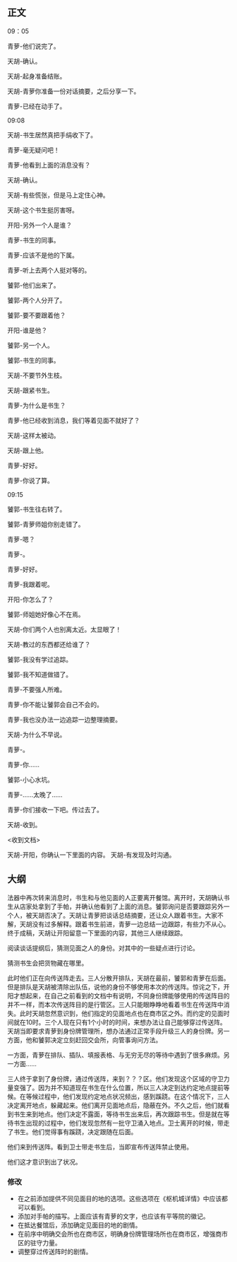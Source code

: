 ## 正文

09：05



青萝-他们说完了。

天胡-确认。

天胡-起身准备结账。

天胡-青萝你准备一份对话摘要，之后分享一下。

青萝-已经在动手了。



09:08



天胡-书生居然真把手绢收下了。

青萝-毫无疑问吧！

青萝-他看到上面的消息没有？

天胡-确认。

天胡-有些慌张，但是马上定住心神。

天胡-这个书生挺厉害呀。

开阳-另外一个人是谁？

青萝-书生的同事。

青萝-应该不是他的下属。

青萝-听上去两个人挺对等的。

饕郭-他们出来了。

饕郭-两个人分开了。

饕郭-要不要跟着他？

开阳-谁是他？

饕郭-另一个人。

饕郭-书生的同事。

天胡-不要节外生枝。

天胡-跟紧书生。

青萝-为什么是书生？

青萝-他已经收到消息，我们等着见面不就好了？

天胡-这样太被动。

天胡-跟上他。

青萝-好好。

青萝-你说了算。



09:15



饕郭-书生往右转了。

饕郭-青萝师姐你别走错了。

青萝-嗯？

青萝-。

青萝-好好。

青萝-我跟着呢。

开阳-你怎么了？

饕郭-师姐她好像心不在焉。

天胡-你们两个人也别离太近。太显眼了！

天胡-教过的东西都还给谁了？

饕郭-我没有学过追踪。

饕郭-我不知道做错了。

青萝-不要强人所难。

青萝-你不能让饕郭会自己不会的。

青萝-我也没办法一边追踪一边整理摘要。

天胡-为什么不早说。

青萝-。

青萝-你……

饕郭-小心水坑。

青萝-……太晚了……

青萝-你们接收一下吧。传过去了。

天胡-收到。

<收到文档>

天胡-开阳，你确认一下里面的内容。
天胡-有发现及时沟通。



## 大纲

法器中再次转来消息时，书生和与他见面的人正要离开餐馆。离开时，天胡确认书生从店家处拿到了手帕，并确认他看到了上面的消息。饕郭询问是否要跟踪另外一个人，被天胡否决了。天胡让青萝把谈话总结摘要，还让众人跟着书生。大家不解，天胡没有过多解释。跟着书生前进，青萝一边总结一边跟踪，有些力不从心。终于成稿，天胡让开阳留意一下里面的内容，其他三人继续跟踪。

阅读谈话提纲后，猜测见面之人的身份。对其中的一些疑点进行讨论。

猜测书生会把货物藏在哪里。

此时他们正在向传送阵走去。三人分散开排队，天胡在最前，饕郭和青萝在后面。但是排队是天胡被清除出队伍，说他的身份不够使用本次的传送阵。惊诧之下，开阳才想起来，在自己之前看到的文档中有说明，不同身份牌能够使用的传送阵目的并不一样，而本次传送阵目的是行管区。三人只能眼睁睁地看着书生在传送阵中消失。此时天胡忽然意识到，他们指定的见面地点也在商市区之外。而约定的见面时间就在10时。三个人现在只有1个小时的时间，来想办法让自己能够穿过传送阵。天胡当即要求青萝到身份牌管理所，想办法通过正常手段升级三人的身份牌。另一方面，他和饕郭决定立刻赶回交会所，向管事询问方法。

一方面，青萝在排队、插队、填报表格、与无穷无尽的等待中遇到了很多麻烦。另一方面……

三人终于拿到了身份牌，通过传送阵，来到？？？区。他们发现这个区域的守卫力量变强了。因为并不知道现在书生在什么位置，所以三人决定到达约定地点提前等候。在等候过程中，他们发现约定地点状况频出，感到蹊跷。在这个情况下，三人决定离开地点，躲藏起来。他们离开见面地点后，隐蔽在外。不久之后，他们就看到书生来到地点。他们决定不露面，等待书生出来后，再次跟踪书生。但是就在等待书生出现的过程中，他们发现忽然有一批守卫涌入地点。卫士离开的时候，带走了书生。他们觉得事有蹊跷，决定跟随在后面。

他们来到传送阵。看到卫士带走书生后，当即宣布传送阵禁止使用。

他们这才意识到出了状况。

### 修改

+ 在之前添加提供不同见面目的地的选项。这些选项在《枢机城详情》中应该都可以看到。
+ 添加对手帕的描写。上面应该有青萝的文字，也应该有平等院的徽记。
+ 在抵达餐馆后，添加确定见面目的地的剧情。
+ 在前序中明确交会所也在商市区，明确身份牌管理场所也在商市区，增强商市区的驻守力量。
+ 调整穿过传送阵时的剧情。
